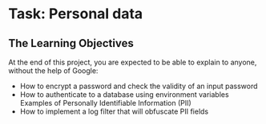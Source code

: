 # Task: Personal data

## The Learning Objectives

At the end of this project, you are expected to be able to explain to anyone, without the help of Google:

* How to encrypt a password and check the validity of an input password
* How to authenticate to a database using environment variables
Examples of Personally Identifiable Information (PII)
* How to implement a log filter that will obfuscate PII fields
